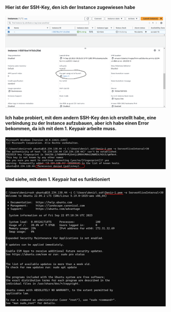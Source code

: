 #### Hier ist der SSH-Key, den ich der Instance zugewiesen habe
![Alt text](image-9.png)
#### Ich habe probiert, mit dem andern SSH-Key den ich erstellt habe, eine verbindung zu der Instance aufzubauen, aber ich habe einen Error bekommen, da ich mit dem 1. Keypair arbeite muss.
![Alt text](image-11.png)
#### Und siehe, mit dem 1. Keypair hat es funktioniert
![Alt text](image-12.png)